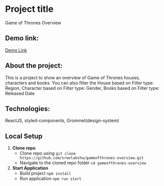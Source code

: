 # Project title
Game of Thrones Overview

## Demo link:
[Demo Link](https://sreelaksha.github.io/gameofthrones-overview/)

## About the project:
This is a project to show an overview of Game of Thrones houses, characters and books.
You can also filter the House based on Filter type: Region,
Character based on Filter type: Gender,
Books based on Filter type: Released Date

## Technologies:
ReactJS, styled-components, Grommet(design-system)

## Local Setup
1. **Clone repo**
    - Clone repo using `git clone https://github.com/sreelaksha/gameofthrones-overview.git`
    - Navigate to the cloned repo folder `cd gameofthrones-overview` 
2. **Start Application**
    -  Build project `npm install`
    -  Run application `npm run start`



